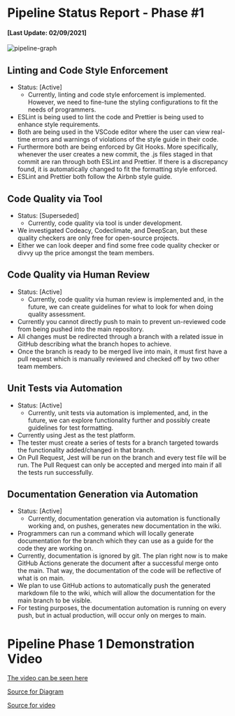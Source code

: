# Pipeline Status Report - Phase #1
#### [Last Update: 02/09/2021]

![pipeline-graph](https://github.com/Zihaokong/cse110-w21-group27/blob/main/specs/pipeline-phase1-graph.jpg)


## Linting and Code Style Enforcement
* Status: [Active]
  * Currently, linting and code style enforcement is implemented. However, we need to fine-tune the styling configurations to fit the needs of programmers.
* ESLint is being used to lint the code and Prettier is being used to enhance style requirements.
* Both are being used in the VSCode editor where the user can view real-time errors and warnings of violations of the style guide in their code. 
* Furthermore both are being enforced by Git Hooks. More specifically, whenever the user creates a new commit, the .js files staged in that commit are ran through both ESLint and Prettier. If there is a discrepancy found, it is automatically changed to fit the formatting style enforced.
* ESLint and Prettier both follow the Airbnb style guide.
## Code Quality via Tool
* Status: [Superseded] 
  * Currently, code quality via tool is under development.
* We investigated Codeacy, Codeclimate, and DeepScan, but these quality checkers are only free for open-source projects.
* Either we can look deeper and find some free code quality checker or divvy up the price amongst the team members.
## Code Quality via Human Review
* Status: [Active]
  * Currently, code quality via human review is implemented and, in the future, we can create guidelines for what to look for when doing quality assessment.
* Currently you cannot directly push to main to prevent un-reviewed code from being pushed into the main repository.
* All changes must be redirected through a branch with a related issue in GitHub describing what the branch hopes to achieve.
* Once the branch is ready to be merged live into main, it must first have a pull request which is manually reviewed and checked off by two other team members.
## Unit Tests via Automation
* Status: [Active]
  * Currently, unit tests via automation is implemented, and, in the future, we can explore functionality further and possibly create guidelines for test formatting.
* Currently using Jest as the test platform.
* The tester must create a series of tests for a branch targeted towards the functionality added/changed in that branch.
* On Pull Request, Jest will be run on the branch and every test file will be run. The Pull Request can only be accepted and merged into main if all the tests run successfully.
## Documentation Generation via Automation
* Status: [Active]
  * Currently, documentation generation via automation is functionally working and, on pushes, generates new documentation in the wiki.
* Programmers can run a command which will locally generate documentation for the branch which they can use as a guide for the code they are working on.
* Currently, documentation is ignored by git. The plan right now is to make GitHub Actions generate the document after a successful merge onto the main. That way, the documentation of the code will be reflective of what is on main. 
* We plan to use GitHub actions to automatically push the generated markdown file to the wiki, which will allow the documentation for the main branch to be visible. 
* For testing purposes, the documentation automation is running on every push, but in actual production, will occur only on merges to main.

# Pipeline Phase 1 Demonstration Video


[The video can be seen here](https://youtu.be/N5m7O7tmPhU)

[Source for Diagram](https://github.com/Zihaokong/cse110-w21-group27/blob/main/specs/pipeline-phase1-graph.jpg)


[Source for video](https://github.com/Zihaokong/cse110-w21-group27/blob/main/admin/videos/pipeline-phase1-demo.mp4)

